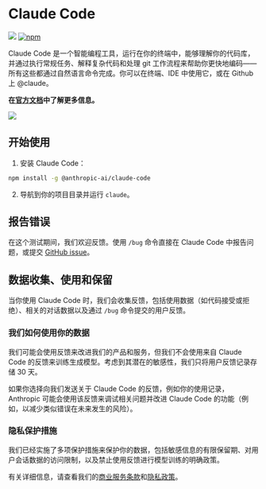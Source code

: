 # Claude Code

![](https://img.shields.io/badge/Node.js-18%2B-brightgreen?style=flat-square) [![npm]](https://www.npmjs.com/package/@anthropic-ai/claude-code)

[npm]: https://img.shields.io/npm/v/@anthropic-ai/claude-code.svg?style=flat-square

Claude Code 是一个智能编程工具，运行在你的终端中，能够理解你的代码库，并通过执行常规任务、解释复杂代码和处理 git 工作流程来帮助你更快地编码——所有这些都通过自然语言命令完成。你可以在终端、IDE 中使用它，或在 Github 上 @claude。

**在[官方文档](https://docs.anthropic.com/en/docs/claude-code/overview)中了解更多信息。**

<img src="https://github.com/anthropics/claude-code/blob/main/demo.gif?raw=1" />

## 开始使用

1. 安装 Claude Code：

```sh
npm install -g @anthropic-ai/claude-code
```

2. 导航到你的项目目录并运行 `claude`。

## 报告错误

在这个测试期间，我们欢迎反馈。使用 `/bug` 命令直接在 Claude Code 中报告问题，或提交 [GitHub issue](https://github.com/anthropics/claude-code/issues)。

## 数据收集、使用和保留

当你使用 Claude Code 时，我们会收集反馈，包括使用数据（如代码接受或拒绝）、相关的对话数据以及通过 `/bug` 命令提交的用户反馈。

### 我们如何使用你的数据

我们可能会使用反馈来改进我们的产品和服务，但我们不会使用来自 Claude Code 的反馈来训练生成模型。考虑到其潜在的敏感性，我们只将用户反馈记录存储 30 天。

如果你选择向我们发送关于 Claude Code 的反馈，例如你的使用记录，Anthropic 可能会使用该反馈来调试相关问题并改进 Claude Code 的功能（例如，以减少类似错误在未来发生的风险）。

### 隐私保护措施

我们已经实施了多项保护措施来保护你的数据，包括敏感信息的有限保留期、对用户会话数据的访问限制，以及禁止使用反馈进行模型训练的明确政策。

有关详细信息，请查看我们的[商业服务条款](https://www.anthropic.com/legal/commercial-terms)和[隐私政策](https://www.anthropic.com/legal/privacy)。